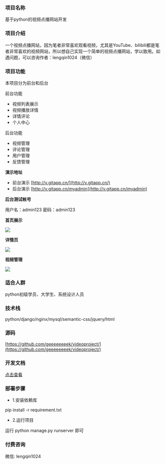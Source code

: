 
### 项目名称

基于python的视频点播网站开发

### 项目介绍

一个视频点播网站，因为笔者非常喜欢观看视频，尤其是YouTube、bilibili都是笔者非常喜欢的视频网站，所以想自己实现一个简单的视频点播网站，学以致用。如遇问题，可以咨询作者：lengqin1024（微信）

### 项目功能
本项目分为前台和后台

前台功能
- 视频列表展示
- 视频播放详情
- 详情评论
- 个人中心

后台功能
- 视频管理
- 评论管理
- 用户管理
- 反馈管理

**演示地址**

- 前台演示
[http://v.gitapp.cn/](http://v.gitapp.cn/)
- 后台演示
[http://v.gitapp.cn/myadmin](http://v.gitapp.cn/myadmin)

**后台测试帐号**

用户名：admin123
密码：admin123

**首页展示**

![](https://github.com/geeeeeeeek/videoproject/blob/master/static/img/demo01.png)


**详情页**

![](https://github.com/geeeeeeeek/videoproject/blob/master/static/img/demo02.png)


**视频管理**

![](https://github.com/geeeeeeeek/videoproject/blob/master/static/img/demo04.png)


### 适合人群

python初级学员、大学生、系统设计人员

### 技术栈
python/django/nginx/mysql/semantic-css/jquery/html

### 源码
[https://github.com/geeeeeeeek/videoproject/](https://github.com/geeeeeeeek/videoproject/)

### 开发文档

[点击查看](https://github.com/geeeeeeeek/videoproject/blob/master/doc/%E5%BC%80%E5%8F%91%E6%96%87%E6%A1%A3.md)

### 部署步骤

- 1.安装依赖库

pip install -r requirement.txt

- 2.运行项目

运行 python manage.py runserver 即可

 

### 付费咨询

微信: lengqin1024
